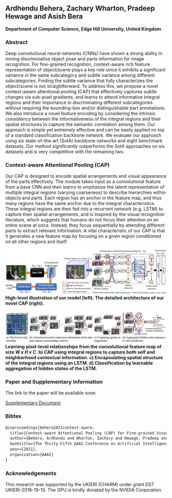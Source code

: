 ## Ardhendu Behera, Zachary Wharton, Pradeep Hewage and Asish Bera
**Department of Computer Science, Edge Hill University, United Kingdom**

### Abstract
Deep convolutional neural networks (CNNs) have shown a strong ability in mining discriminative object pose and parts information for image recognition. For fine-grained recognition, context-aware rich feature representation of object/scene plays a key role since it exhibits a significant variance in the same subcategory and subtle variance among different subcategories. Finding the subtle variance that fully characterizes the object/scene is not straightforward. To address this, we propose a novel context-aware attentional pooling (CAP) that effectively captures subtle changes via sub-pixel gradients, and learns to attend informative integral regions and their importance in discriminating different subcategories without requiring the bounding-box and/or distinguishable part annotations. We also introduce a novel feature encoding by considering the intrinsic consistency between the informativeness of the integral regions and their spatial structures to capture the semantic correlation among them. Our approach is simple yet extremely effective and can be easily applied on top of a standard classification backbone network. We evaluate our approach using six state-of-the-art (SotA) backbone networks and eight benchmark datasets. Our method significantly outperforms the SotA approaches on six datasets and is very competitive with the remaining two.

### Context-aware Attentional Pooling (CAP)
Our CAP is designed to encode spatial arrangements and visual appearance of the parts effectively. The module takes input as a convolutional feature from a base CNN and then _learns to emphasize_ the latent representation of multiple integral regions (varying coarseness) to describe hierarchies within objects and parts. Each region has an anchor in the feature map, and thus many regions have the same anchor due to the integral characteristics. These integral regions are then fed into a recurrent network (e.g. LSTM) to capture their spatial arrangements, and is inspired by the visual recognition literature, which suggests that humans do not focus their attention on an entire scene at once. Instead, they focus sequentially by attending different parts to extract relevant information. A vital characteristic of our CAP is that it generates a new feature map by focusing on a given region conditioned on all other regions and itself.

![Image](diagram.jpg)
**High-level illustration of our model (left). The detailed architecture of our novel CAP (right).**

![Image](diagram2.jpg)
**Learning pixel-level relationships from the convolutional feature map of size _W x H x C_. b) CAP using integral regions to capture both self and neighborhood contextual information. c) Encapsulating spatial structure of the integral regions using an LSTM. d) Classification by learnable aggregation of hidden states of the LSTM.**

### Paper and Supplementary Information
The link to the paper will be available soon.

[Supplementary Document](AAAI_Supplementary.pdf)

### Bibtex
```markdown
@inproceedings{behera2021context-aware,
  title={Context-aware Attentional Pooling (CAP) for Fine-grained Visual Classification},
  author={Behera, Ardhendu and Wharton, Zachary and Hewage, Pradeep and Bera, Asish},
  booktitle={The Thirty-Fifth AAAI Conference on Artificial Intelligence},
  year={2021},
  organization={AAAI}
}
```

### Acknowledgements

This research was supported by the UKIERI (CHARM) under grant DST UKIERI-2018-19-10. The GPU is kindly donated by the NVIDIA Corporation.
